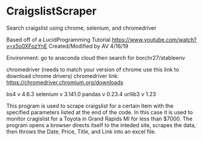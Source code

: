 # CraigslistScraper
Search craigslist using chrome, selenium, and chromedriver

Based off of a LucidProgramming Tutorial
https://www.youtube.com/watch?v=x5o0XFozYnE
Created/Modified by AV 4/16/19

Environment: go to anaconda cloud then search for borchr27/stableenv

chromedriver (needs to match your version of chrome use this link to download chrome drivers)
chromedriver link: https://chromedriver.chromium.org/downloads

bs4 v 4.6.3
selenium v 3.141.0
pandas v 0.23.4
urllib3 v 1.23

This program is used to scrape craigslist for a certain item with the specified parameters listed at the end of the code. 
In this case it is used to monitor cragislist for a Toyota in Grand Rapids MI for less than $7000. 
The program opens a browser directs itself to the inteded site, scrapes the data, then throws the Date, Price, Title, and Link into an excel file.

